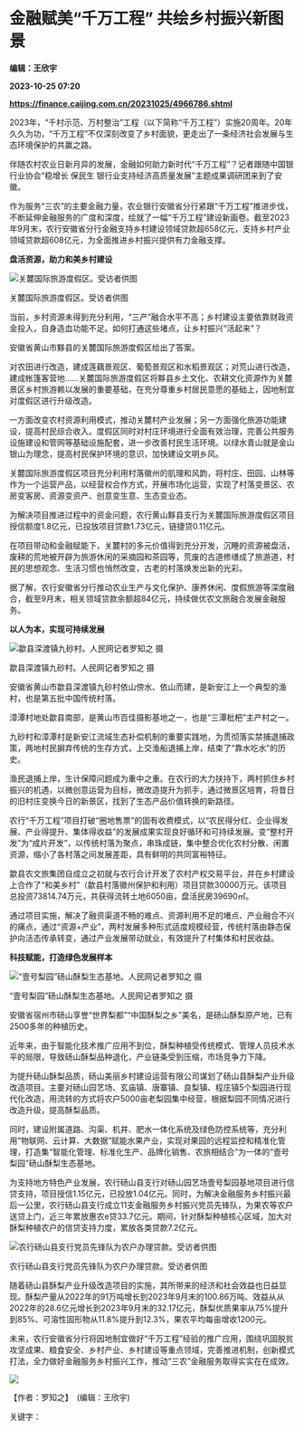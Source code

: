 # 金融赋美“千万工程” 共绘乡村振兴新图景
**编辑：王欣宇**

**2023-10-25 07:20**

**https://finance.caijing.com.cn/20231025/4966786.shtml**

2023年，“千村示范、万村整治”工程（以下简称“千万工程”）实施20周年。20年久久为功，“千万工程”不仅深刻改变了乡村面貌，更走出了一条经济社会发展与生态环境保护的共赢之路。

伴随农村农业日新月异的发展，金融如何助力新时代“千万工程”？记者跟随中国银行业协会“稳增长 保民生 银行业支持经济高质量发展”主题成果调研团来到了安徽。

作为服务“三农”的主要金融力量，农业银行安徽省分行紧跟“千万工程”推进步伐，不断延伸金融服务的广度和深度，绘就了一幅“千万工程”建设新画卷。截至2023年9月末，农行安徽省分行金融支持乡村建设领域贷款超658亿元，支持乡村产业领域贷款超608亿元，为全面推进乡村振兴提供有力金融支撑。

**盘活资源，助力和美乡村建设**

![关麓国际旅游度假区。受访者供图](http://finance.people.com.cn/NMediaFile/2023/1025/MAIN1698202806997AOW1PJGP8V.jpg)

关麓国际旅游度假区。受访者供图

当前，乡村资源未得到充分利用，“三产”融合水平不高；乡村建设主要依靠财政资金投入，自身造血功能不足。如何打通这些堵点，让乡村振兴“活起来”？

安徽省黄山市黟县的关麓国际旅游度假区给出了答案。

对农田进行改造，建成莲藕景观区、葡萄景观区和水稻景观区；对荒山进行改造，建成帐篷客营地……关麓国际旅游度假区将黟县乡土文化、农耕文化资源作为关麓景区乡村旅游赖以发展的重要基础，在充分尊重乡村居民意愿的基础上，因地制宜对度假区进行升级改造。

一方面改变农村资源利用模式，推动关麓村产业发展；另一方面强化旅游功能建设，提高村民综合收入。度假区同时对村庄环境进行全面有效治理，完善公共服务设施建设和管网等基础设施配套，进一步改善村民生活环境。以绿水青山就是金山银山为理念，提高村民保护环境的意识，加快建设文明乡风。

关麓国际旅游度假区项目充分利用村落徽州的肌理和风韵，将村庄、田园、山林等作为一个运营产品，以经营权合作方式，开展市场化运营，实现了村落变景区、农房变客房、资源变资产、创意变生意、生态变业态。

为解决项目推进过程中的资金问题，农行黄山黟县支行为关麓国际旅游度假区项目授信额度1.8亿元，已投放项目贷款1.73亿元，链捷贷0.11亿元。

在项目带动和金融赋能下，关麓村的多元价值得到充分开发，沉睡的资源被盘活，废耕的荒地被开辟为旅游休闲的采摘园和茶园等，荒废的古道修缮成了旅游道，村民的思想观念、生活习惯也悄然改变，古老的村落焕发出新的光彩。

据了解，农行安徽省分行推动农业生产与文化保护、康养休闲、度假旅游等深度融合，截至9月末，相关领域贷款余额超84亿元，持续做优农文旅融合发展金融服务。

**以人为本，实现可持续发展**

![歙县深渡镇九砂村。人民网记者罗知之 摄](http://finance.people.com.cn/NMediaFile/2023/1025/MAIN1698202860904Z7YYKF54WR.jpg)

歙县深渡镇九砂村。人民网记者罗知之 摄

安徽省黄山市歙县深渡镇九砂村依山傍水、依山而建，是新安江上一个典型的渔村，也是第五批中国传统村落。

漳潭村地处歙县南部，是黄山市百佳摄影基地之一，也是“三潭枇杷”主产村之一。

九砂村和漳潭村是新安江流域生态补偿机制的重要实践地，为贯彻落实禁捕退捕政策，两地村民摒弃传统的生存方式，上交渔船退捕上岸，结束了“靠水吃水”的历史。

渔民退捕上岸，生计保障问题成为重中之重。在农行的大力扶持下，两村抓住乡村振兴的机遇，以微创意运营为目标，微改造提升为抓手，通过微景区培育，将昔日的旧村庄变换今日的新景区，找到了生态产品价值转换的新路径。

农行“千万工程”项目打破“圈地售票”的固有收费模式，以“农民得分红、企业得发展、产业得提升、集体得收益”的发展成果实现良好循环和可持续发展。变“整村开发”为“成片开发”，以传统村落为聚点，串珠成链，集中整合优化农村分散、闲置资源，缩小了各村落之间发展差距，具有鲜明的共同富裕特征。

歙县农文旅集团自成立之初就与农行合计开发了农村产权交易平台，并在乡村建设上合作了“和美乡村”（歙县村落徽州保护和利用）项目贷款30000万元。该项目总投资73814.74万元，共获得流转土地6050亩，盘活民房39690㎡。

通过项目实施，解决了融资渠道不畅的难点、资源利用不足的堵点、产业融合不兴的痛点，通过“资源+产业”，两村发展多种形式适度规模经营，传统村落由静态保护向活态传承转变，通过产业发展带动就业，有效提升了村集体和村民收益。

**科技赋能，打造绿色发展样本**

![“壹号梨园”砀山酥梨生态基地。人民网记者罗知之 摄](http://finance.people.com.cn/NMediaFile/2023/1025/MAIN1698202897646T61L5NW42B.jpg)

“壹号梨园”砀山酥梨生态基地。人民网记者罗知之 摄

安徽省宿州市砀山享誉“世界梨都”“中国酥梨之乡”美名，是砀山酥梨原产地，已有2500多年的种植历史。

近年来，由于智能化技术推广应用不到位，酥梨种植受传统模式、管理人员技术水平的局限，导致砀山酥梨品种退化，产业链条受到压缩，市场竞争力下降。

为提升砀山酥梨品质，砀山美丽乡村建设运营有限公司谋划了砀山县酥梨产业升级改造项目。主要对砀山园艺场、玄庙镇、唐寨镇、良梨镇、程庄镇5个梨园进行现代化改造，用流转的方式将农户5000亩老梨园集中经营，根据梨园不同情况进行改造升级，提高酥梨品质。

同时，建设附属道路、沟渠、机井、肥水一体化系统及绿色防控系统等，充分利用“物联网、云计算、大数据”赋能水果产业，实现对果园的远程监控和精准化管理，打造集“智能化管理、标准化生产、品牌化销售、农旅相结合”为一体的“壹号梨园”砀山酥梨生态基地。

为支持地方特色产业发展，农行砀山县支行对砀山园艺场壹号梨园基地项目进行信贷支持，项目授信1.15亿元，已投放1.04亿元。同时，为解决金融服务乡村振兴最后一公里，农行砀山县支行成立11支金融服务乡村振兴党员先锋队，为果农等农户送贷上门，近三年累放惠农e贷33.7亿元。期间，针对酥梨种植核心区域，加大对酥梨种植农户的信贷支持力度，累放各类贷款7.2亿元。

![农行砀山县支行党员先锋队为农户办理贷款。受访者供图](http://finance.people.com.cn/NMediaFile/2023/1025/MAIN1698202930158LTRGB3A7TE.jpg)

农行砀山县支行党员先锋队为农户办理贷款。受访者供图

随着砀山县酥梨产业升级改造项目的实施，其所带来的经济和社会效益也日益显现。酥梨产量从2022年的91万吨增长到2023年9月末的100.86万吨、效益从从2022年的28.6亿元增长到2023年9月末的32.17亿元，酥梨优质果率从75%提升到85%、可溶性固形物从11.8%提升到12.3%，果农平均每亩增收1200元。

未来，农行安徽省分行将因地制宜做好“千万工程”经验的推广应用，围绕巩固脱贫攻坚成果、粮食安全、乡村产业、乡村建设等重点领域，完善推进机制，创新模式打法，全力做好金融服务乡村振兴工作，推动“三农”金融服务取得实实在在成效。

![](https://tx1.cdn.caijing.com.cn/2014-03-27/114048455.jpg)

【作者：罗知之】　(编辑：王欣宇)

关键字：